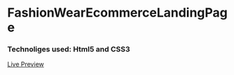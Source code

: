 # FashionWearEcommerceLandingPage

### Technoliges used: Html5 and CSS3

[Live Preview](https://tarunjuluru.github.io/FashionWearEcommerceLandingPage/)
